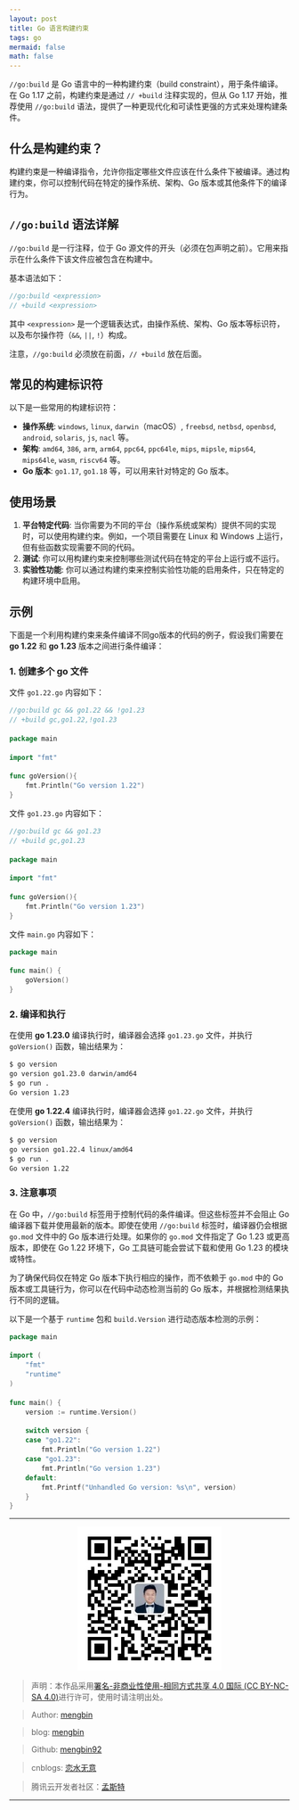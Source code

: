 ```yaml
---
layout: post
title: Go 语言构建约束
tags: go
mermaid: false
math: false
---  
```


`//go:build` 是 Go 语言中的一种构建约束（build constraint），用于条件编译。在 Go 1.17 之前，构建约束是通过 `// +build` 注释实现的，但从 Go 1.17 开始，推荐使用 `//go:build` 语法，提供了一种更现代化和可读性更强的方式来处理构建条件。

## 什么是构建约束？

构建约束是一种编译指令，允许你指定哪些文件应该在什么条件下被编译。通过构建约束，你可以控制代码在特定的操作系统、架构、Go 版本或其他条件下的编译行为。

## `//go:build` 语法详解

`//go:build` 是一行注释，位于 Go 源文件的开头（必须在包声明之前）。它用来指示在什么条件下该文件应被包含在构建中。

基本语法如下：

```go
//go:build <expression>
// +build <expression>
```

其中 `<expression>` 是一个逻辑表达式，由操作系统、架构、Go 版本等标识符，以及布尔操作符（`&&`, `||`, `!`）构成。  

注意，`//go:build` 必须放在前面，`// +build` 放在后面。

## 常见的构建标识符

以下是一些常用的构建标识符：

- **操作系统**: `windows`, `linux`, `darwin`（macOS）, `freebsd`, `netbsd`, `openbsd`, `android`, `solaris`, `js`, `nacl` 等。
- **架构**: `amd64`, `386`, `arm`, `arm64`, `ppc64`, `ppc64le`, `mips`, `mipsle`, `mips64`, `mips64le`, `wasm`, `riscv64` 等。
- **Go 版本**: `go1.17`, `go1.18` 等，可以用来针对特定的 Go 版本。

## 使用场景

1. **平台特定代码**: 当你需要为不同的平台（操作系统或架构）提供不同的实现时，可以使用构建约束。例如，一个项目需要在 Linux 和 Windows 上运行，但有些函数实现需要不同的代码。
2. **测试**: 你可以用构建约束来控制哪些测试代码在特定的平台上运行或不运行。
3. **实验性功能**: 你可以通过构建约束来控制实验性功能的启用条件，只在特定的构建环境中启用。

## 示例  

下面是一个利用构建约束来条件编译不同go版本的代码的例子，假设我们需要在 **go 1.22** 和 **go 1.23** 版本之间进行条件编译：  

### 1. 创建多个 go 文件

文件 `go1.22.go` 内容如下：  

```go
//go:build gc && go1.22 && !go1.23
// +build gc,go1.22,!go1.23

package main

import "fmt"

func goVersion(){
	fmt.Println("Go version 1.22")
}
```  

文件 `go1.23.go` 内容如下：  

```go
//go:build gc && go1.23
// +build gc,go1.23

package main

import "fmt"

func goVersion(){
	fmt.Println("Go version 1.23")
}
```  

文件 `main.go` 内容如下：  

```go
package main

func main() {
	goVersion()
}
```  

### 2. 编译和执行  

在使用 **go 1.23.0** 编译执行时，编译器会选择 `go1.23.go` 文件，并执行 `goVersion()` 函数，输出结果为：  

```bash
$ go version
go version go1.23.0 darwin/amd64
$ go run .
Go version 1.23
```

在使用 **go 1.22.4** 编译执行时，编译器会选择 `go1.22.go` 文件，并执行 `goVersion()` 函数，输出结果为：   

```bash
$ go version
go version go1.22.4 linux/amd64
$ go run .
Go version 1.22
```  

### 3. 注意事项  

在 Go 中，`//go:build` 标签用于控制代码的条件编译。但这些标签并不会阻止 Go 编译器下载并使用最新的版本。即使在使用 `//go:build` 标签时，编译器仍会根据 `go.mod` 文件中的 Go 版本进行处理。如果你的 `go.mod` 文件指定了 Go 1.23 或更高版本，即使在 Go 1.22 环境下，Go 工具链可能会尝试下载和使用 Go 1.23 的模块或特性。

为了确保代码仅在特定 Go 版本下执行相应的操作，而不依赖于 `go.mod` 中的 Go 版本或工具链行为，你可以在代码中动态检测当前的 Go 版本，并根据检测结果执行不同的逻辑。

以下是一个基于 `runtime` 包和 `build.Version` 进行动态版本检测的示例：

```go
package main

import (
	"fmt"
	"runtime"
)

func main() {
	version := runtime.Version()

	switch version {
	case "go1.22":
		fmt.Println("Go version 1.22")
	case "go1.23":
		fmt.Println("Go version 1.23")
	default:
		fmt.Printf("Unhandled Go version: %s\n", version)
	}
}
```

---

<div align="center">
  <img src="../img/qrcode_wechat.jpg" alt="孟斯特">
</div>

> 声明：本作品采用[署名-非商业性使用-相同方式共享 4.0 国际 (CC BY-NC-SA 4.0)](https://creativecommons.org/licenses/by-nc-sa/4.0/deed.zh)进行许可，使用时请注明出处。  

> Author: [mengbin](mengbin1992@outlook.com)  

> blog: [mengbin](https://mengbin.top)  

> Github: [mengbin92](https://mengbin92.github.io/)  

> cnblogs: [恋水无意](https://www.cnblogs.com/lianshuiwuyi/)  

> 腾讯云开发者社区：[孟斯特](https://cloud.tencent.com/developer/user/6649301)  

---

